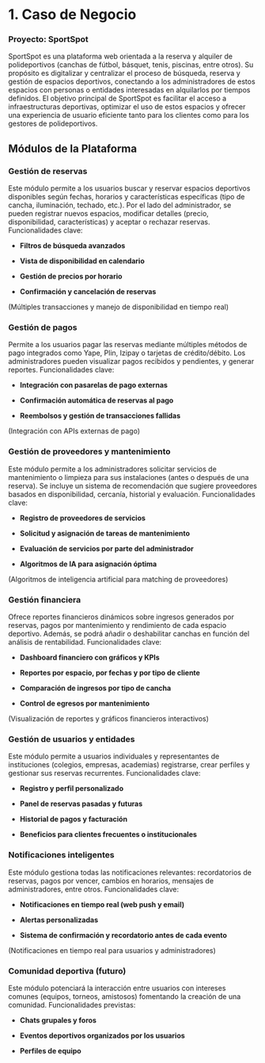 # 1. Caso de Negocio

### Proyecto: SportSpot

SportSpot es una plataforma web orientada a la reserva y alquiler de polideportivos (canchas de fútbol, básquet, tenis, piscinas, entre otros). Su propósito es digitalizar y centralizar el proceso de búsqueda, reserva y gestión de espacios deportivos, conectando a los administradores de estos espacios con personas o entidades interesadas en alquilarlos por tiempos definidos.
El objetivo principal de SportSpot es facilitar el acceso a infraestructuras deportivas, optimizar el uso de estos espacios y ofrecer una experiencia de usuario eficiente tanto para los clientes como para los gestores de polideportivos.

## Módulos de la Plataforma
### Gestión de reservas
Este módulo permite a los usuarios buscar y reservar espacios deportivos disponibles según fechas, horarios y características específicas (tipo de cancha, iluminación, techado, etc.).
Por el lado del administrador, se pueden registrar nuevos espacios, modificar detalles (precio, disponibilidad, características) y aceptar o rechazar reservas.
Funcionalidades clave:

- **Filtros de búsqueda avanzados**

- **Vista de disponibilidad en calendario**

- **Gestión de precios por horario**

- **Confirmación y cancelación de reservas**

(Múltiples transacciones y manejo de disponibilidad en tiempo real)

### Gestión de pagos
Permite a los usuarios pagar las reservas mediante múltiples métodos de pago integrados como Yape, Plin, Izipay o tarjetas de crédito/débito.
Los administradores pueden visualizar pagos recibidos y pendientes, y generar reportes.
Funcionalidades clave:

- **Integración con pasarelas de pago externas**

- **Confirmación automática de reservas al pago**

- **Reembolsos y gestión de transacciones fallidas**

(Integración con APIs externas de pago)

### Gestión de proveedores y mantenimiento
Este módulo permite a los administradores solicitar servicios de mantenimiento o limpieza para sus instalaciones (antes o después de una reserva).
Se incluye un sistema de recomendación que sugiere proveedores basados en disponibilidad, cercanía, historial y evaluación.
Funcionalidades clave:

- **Registro de proveedores de servicios**

- **Solicitud y asignación de tareas de mantenimiento**

- **Evaluación de servicios por parte del administrador**

- **Algoritmos de IA para asignación óptima**

(Algoritmos de inteligencia artificial para matching de proveedores)

### Gestión financiera
Ofrece reportes financieros dinámicos sobre ingresos generados por reservas, pagos por mantenimiento y rendimiento de cada espacio deportivo.
Además, se podrá añadir o deshabilitar canchas en función del análisis de rentabilidad.
Funcionalidades clave:

- **Dashboard financiero con gráficos y KPIs**

- **Reportes por espacio, por fechas y por tipo de cliente**

- **Comparación de ingresos por tipo de cancha**

- **Control de egresos por mantenimiento**

(Visualización de reportes y gráficos financieros interactivos)

### Gestión de usuarios y entidades
Este módulo permite a usuarios individuales y representantes de instituciones (colegios, empresas, academias) registrarse, crear perfiles y gestionar sus reservas recurrentes.
Funcionalidades clave:

- **Registro y perfil personalizado**

- **Panel de reservas pasadas y futuras**

- **Historial de pagos y facturación**

- **Beneficios para clientes frecuentes o institucionales**

### Notificaciones inteligentes
Este módulo gestiona todas las notificaciones relevantes: recordatorios de reservas, pagos por vencer, cambios en horarios, mensajes de administradores, entre otros.
Funcionalidades clave:

- **Notificaciones en tiempo real (web push y email)**

- **Alertas personalizadas**

- **Sistema de confirmación y recordatorio antes de cada evento**

(Notificaciones en tiempo real para usuarios y administradores)

### Comunidad deportiva (futuro)
Este módulo potenciará la interacción entre usuarios con intereses comunes (equipos, torneos, amistosos) fomentando la creación de una comunidad.
Funcionalidades previstas:

- **Chats grupales y foros**

- **Eventos deportivos organizados por los usuarios**

- **Perfiles de equipo**

